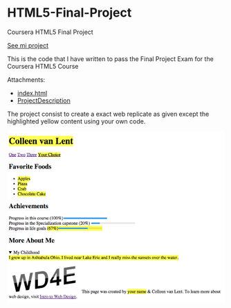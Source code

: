 # HTML5-Final-Project
Coursera HTML5 Final Project

[See mi project](https://htmlpreview.github.io/?https://github.com/GuidoFavara/Coursera-HTML5-Final-Project/blob/master/index.html)

This is the code that I have written to pass the Final Project Exam for the Coursera HTML5 Course

Attachments:
* [index.html](https://github.com/GuidoFavara/Coursera-HTML5-Final-Project/blob/master/index.html)
* [ProjectDescription](https://github.com/GuidoFavara/Coursera-HTML5-Final-Project/blob/master/ProjectDescription.png)

The project consist to create a exact web replicate as given except the highlighted yellow content using your own code.

![atext](https://github.com/GuidoFavara/Coursera-HTML5-Final-Project/blob/master/ProjectDescription.png)

